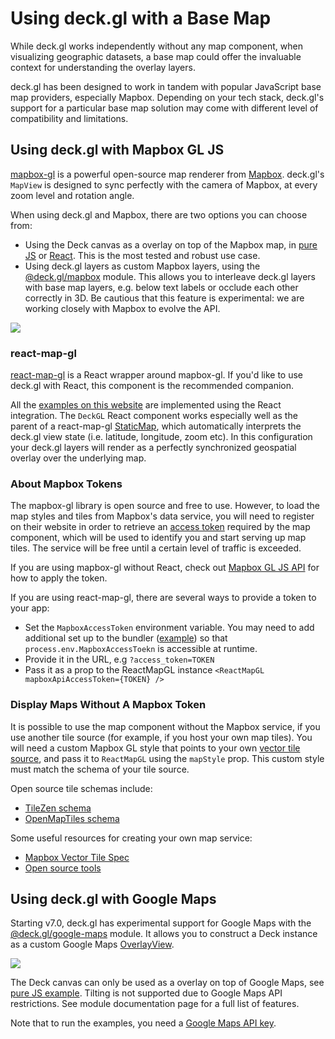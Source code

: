 # Using deck.gl with a Base Map

While deck.gl works independently without any map component, when visualizing geographic datasets, a base map could offer the invaluable context for understanding the overlay layers.

deck.gl has been designed to work in tandem with popular JavaScript base map providers, especially Mapbox. Depending on your tech stack, deck.gl's support for a particular base map solution may come with different level of compatibility and limitations.

## Using deck.gl with Mapbox GL JS

[mapbox-gl](https://github.com/mapbox/mapbox-gl-js) is a powerful open-source map renderer from [Mapbox](https://mapbox.com). deck.gl's `MapView` is designed to sync perfectly with the camera of Mapbox, at every zoom level and rotation angle.

When using deck.gl and Mapbox, there are two options you can choose from:

- Using the Deck canvas as a overlay on top of the Mapbox map, in [pure JS](https://github.com/uber/deck.gl/tree/7.1-release/examples/get-started/pure-js/mapbox) or [React](https://github.com/uber/deck.gl/tree/7.1-release/examples/get-started/react/mapbox). This is the most tested and robust use case.
- Using deck.gl layers as custom Mapbox layers, using the [@deck.gl/mapbox](/docs/api-reference/mapbox/overview.md) module. This allows you to interleave deck.gl layers with base map layers, e.g. below text labels or occlude each other correctly in 3D. Be cautious that this feature is experimental: we are working closely with Mapbox to evolve the API.

<img src="https://raw.github.com/uber-common/deck.gl-data/master/images/whats-new/mapbox-layers.jpg" />


### react-map-gl

[react-map-gl](https://github.com/uber/react-map-gl) is a React wrapper around mapbox-gl. If you'd like to use deck.gl with React, this component is the recommended companion.

All the [examples on this website](https://github.com/uber/deck.gl/tree/7.1-release/examples/website) are implemented using the React integration. The `DeckGL` React component works especially well as the parent of a react-map-gl [StaticMap](https://uber.github.io/react-map-gl/#/Documentation/api-reference/static-map), which automatically interprets the deck.gl view state (i.e. latitude, longitude, zoom etc). In this configuration your deck.gl layers will render as a perfectly synchronized geospatial overlay over the underlying map.

### About Mapbox Tokens

The mapbox-gl library is open source and free to use. However, to load the map styles and tiles from Mapbox's data service, you will need to register on their website in order to retrieve an [access token](https://docs.mapbox.com/help/how-mapbox-works/access-tokens/) required by the map component, which will be used to identify you and start serving up map tiles. The service will be free until a certain level of traffic is exceeded.

If you are using mapbox-gl without React, check out [Mapbox GL JS API](https://docs.mapbox.com/mapbox-gl-js/api/#accesstoken) for how to apply the token.

If you are using react-map-gl, there are several ways to provide a token to your app:

* Set the `MapboxAccessToken` environment variable. You may need to add additional set up to the bundler ([example](https://webpack.js.org/plugins/environment-plugin/)) so that `process.env.MapboxAccessToekn` is accessible at runtime.
* Provide it in the URL, e.g `?access_token=TOKEN`
* Pass it as a prop to the ReactMapGL instance `<ReactMapGL mapboxApiAccessToken={TOKEN} />`


### Display Maps Without A Mapbox Token

It is possible to use the map component without the Mapbox service, if you use another tile source (for example, if you host your own map tiles). You will need a custom Mapbox GL style that points to your own [vector tile source](https://www.mapbox.com/mapbox-gl-js/style-spec/), and pass it to `ReactMapGL` using the `mapStyle` prop. This custom style must match the schema of your tile source. 

Open source tile schemas include: 

- [TileZen schema](https://tilezen.readthedocs.io/en/latest/layers/)
- [OpenMapTiles schema ](https://openmaptiles.org/schema/)

Some useful resources for creating your own map service:

- [Mapbox Vector Tile Spec](https://www.mapbox.com/developers/vector-tiles/)
- [Open source tools](https://github.com/mapbox/awesome-vector-tiles)


## Using deck.gl with Google Maps

Starting v7.0, deck.gl has experimental support for Google Maps with the [@deck.gl/google-maps](/docs/api-reference/google-maps/overview.md) module. It allows you to construct a Deck instance as a custom Google Maps [OverlayView](https://developers.google.com/maps/documentation/javascript/reference/#OverlayView).

<img src="https://raw.github.com/uber-common/deck.gl-data/master/images/whats-new/google-maps.jpg" />

The Deck canvas can only be used as a overlay on top of Google Maps, see [pure JS example](https://github.com/uber/deck.gl/tree/7.1-release/examples/get-started/pure-js/google-maps). Tilting is not supported due to Google Maps API restrictions. See module documentation page for a full list of features.

Note that to run the examples, you need a [Google Maps API key](https://developers.google.com/maps/documentation/javascript/get-api-key).

